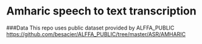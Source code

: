 # Amharic speech to text transcription 
###Data
This repo uses public dataset provided by ALFFA_PUBLIC https://github.com/besacier/ALFFA_PUBLIC/tree/master/ASR/AMHARIC 


